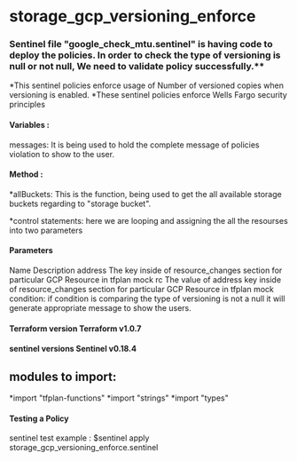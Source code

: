 # storage_gcp_versioning_enforce
### Sentinel file "google_check_mtu.sentinel" is having code to deploy the policies. In order to check the type of versioning is null or not null, We need to validate policy successfully.**

*This sentinel policies enforce usage of Number of versioned copies when versioning is enabled.
*These sentinel policies enforce Wells Fargo security principles
#### Variables :
messages: It is being used to hold the complete message of policies violation to show to the user.
#### Method :
*allBuckets: This is the function, being used to get the all available storage buckets regarding to "storage bucket".

*control statements: here we are looping and assigning the all the resourses into two parameters

#### Parameters
Name	Description
address	The key inside of resource_changes section for particular GCP Resource in tfplan mock
rc	The value of address key inside of resource_changes section for particular GCP Resource in tfplan mock
condition: if condition is comparing the type of versioning is not a null it will generate appropriate message to show the users.

#### Terraform version Terraform v1.0.7

#### sentinel versions Sentinel v0.18.4

modules to import:
------------------
*import "tfplan-functions"
*import "strings"
*import "types"
#### Testing a Policy
 sentinel test <sentinel file>
example : $sentinel apply storage_gcp_versioning_enforce.sentinel





